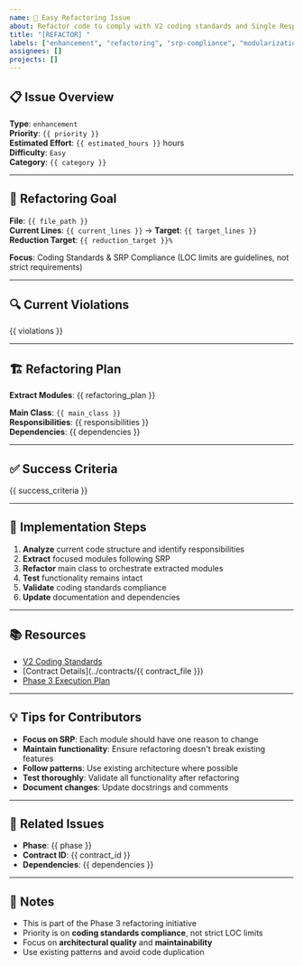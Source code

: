 ```yaml
---
name: 🚀 Easy Refactoring Issue
about: Refactor code to comply with V2 coding standards and Single Responsibility Principle
title: "[REFACTOR] "
labels: ["enhancement", "refactoring", "srp-compliance", "modularization", "good first issue", "easy"]
assignees: []
projects: []
---
```


## 📋 **Issue Overview**

**Type**: `enhancement`  
**Priority**: `{{ priority }}`  
**Estimated Effort**: `{{ estimated_hours }}` hours  
**Difficulty**: `Easy`  
**Category**: `{{ category }}`

---

## 🎯 **Refactoring Goal**

**File**: `{{ file_path }}`  
**Current Lines**: `{{ current_lines }}` → **Target**: `{{ target_lines }}`  
**Reduction Target**: `{{ reduction_target }}%`

**Focus**: Coding Standards & SRP Compliance (LOC limits are guidelines, not strict requirements)

---

## 🔍 **Current Violations**

{{ violations }}

---

## 🏗️ **Refactoring Plan**

**Extract Modules**:
{{ refactoring_plan }}

**Main Class**: `{{ main_class }}`  
**Responsibilities**: {{ responsibilities }}  
**Dependencies**: {{ dependencies }}

---

## ✅ **Success Criteria**

{{ success_criteria }}

---

## 🚀 **Implementation Steps**

1. **Analyze** current code structure and identify responsibilities
2. **Extract** focused modules following SRP
3. **Refactor** main class to orchestrate extracted modules
4. **Test** functionality remains intact
5. **Validate** coding standards compliance
6. **Update** documentation and dependencies

---

## 📚 **Resources**

- [V2 Coding Standards](../docs/CODING_STANDARDS.md)
- [Contract Details](../contracts/{{ contract_file }})
- [Phase 3 Execution Plan](../contracts/PHASE3_COMPLETE_EXECUTION_PLAN.md)

---

## 💡 **Tips for Contributors**

- **Focus on SRP**: Each module should have one reason to change
- **Maintain functionality**: Ensure refactoring doesn't break existing features
- **Follow patterns**: Use existing architecture where possible
- **Test thoroughly**: Validate all functionality after refactoring
- **Document changes**: Update docstrings and comments

---

## 🔗 **Related Issues**

- **Phase**: {{ phase }}
- **Contract ID**: {{ contract_id }}
- **Dependencies**: {{ dependencies }}

---

## 📝 **Notes**

- This is part of the Phase 3 refactoring initiative
- Priority is on **coding standards compliance**, not strict LOC limits
- Focus on **architectural quality** and **maintainability**
- Use existing patterns and avoid code duplication
